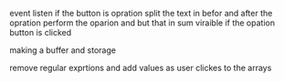 event listen if the button is opration 
split the text in befor and after the opration
perform the oparion and but that in sum viraible 
if the opation button is clicked 

making a buffer and storage 

remove regular exprtions and add values as user clickes to the arrays